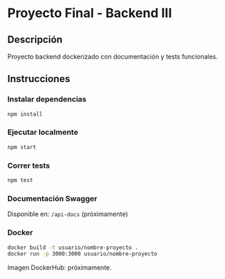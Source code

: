 # Proyecto Final - Backend III

## Descripción
Proyecto backend dockerizado con documentación y tests funcionales.

## Instrucciones

### Instalar dependencias
```bash
npm install
```

### Ejecutar localmente
```bash
npm start
```

### Correr tests
```bash
npm test
```

### Documentación Swagger
Disponible en: `/api-docs` (próximamente)

### Docker
```bash
docker build -t usuario/nombre-proyecto .
docker run -p 3000:3000 usuario/nombre-proyecto
```

Imagen DockerHub: próximamente.
